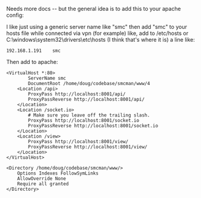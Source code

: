 Needs more docs -- but the general idea is to add this to your apache config:

I like just using a generic server name like "smc" then add "smc" to your hosts file while connected via vpn (for example) like, add to /etc/hosts or C:\windows\system32\drivers\etc\hosts (I think that's where it is) a line like:

    192.168.1.191    smc

Then add to apache:

    <VirtualHost *:80>
            ServerName smc
            DocumentRoot /home/doug/codebase/smcman/www/4
        <Location /api>
            ProxyPass http://localhost:8001/api/
            ProxyPassReverse http://localhost:8001/api/
        </Location>
        <Location /socket.io>
            # Make sure you leave off the trailing slash.
            ProxyPass http://localhost:8001/socket.io
            ProxyPassReverse http://localhost:8001/socket.io
        </Location>
        <Location /view>
            ProxyPass http://localhost:8001/view/
            ProxyPassReverse http://localhost:8001/view/
        </Location>
    </VirtualHost>

    <Directory /home/doug/codebase/smcman/www/>
        Options Indexes FollowSymLinks
        AllowOverride None
        Require all granted
    </Directory>
